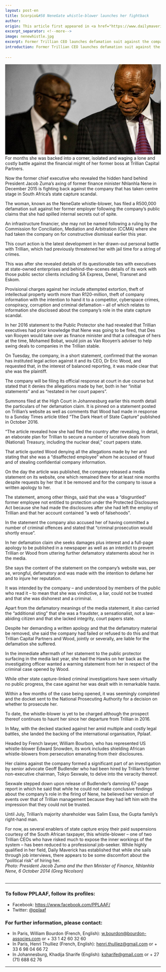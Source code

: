 ```yaml
---
layout: post-en
title: Scorpio&#58 NeneGate whistle-blower launches her fightback
author:
origin: This article first appeared in <a href="https://www.dailymaverick.co.za/article/2017-10-03-scorpio-nenegate-whistle-blower-launches-her-fightback/#.WdTYAmiCzIV" target="_blank">the Daily Maverick</a>
excerpt_separator: <!--more-->
image: nenewhistle.jpg
excerpt: Former Trillian CEO launches defamation suit against the company over damaging statements branding her as a vindictive criminal following her state capture disclosures. By Jessica Bezuidenhout for SCORPIO.
introduction: Former Trillian CEO launches defamation suit against the company over damaging statements branding her as a vindictive criminal following her state capture disclosures. By Jessica Bezuidenhout for SCORPIO.

---
```



 <img class="img-responsive img-post center-block" src="/img/posts/nenewhistle.jpg" title="Photo: President Jacob Zuma and the then Minister of Finance, Nhlanhla Nene, 6 October 2014 (Greg Nicolson)"> 

<br>
For months she was backed into a corner, isolated and waging a lone and costly battle against the financial might of her former boss at Trillian Capital Partners.

Now the former chief executive who revealed the hidden hand behind President Jacob Zuma’s axing of former finance minister Nhlanhla Nene in December 2015 is fighting back against the company that has taken centre stage in South Africa’s state capture scandal.

The woman, known as the NeneGate whistle-blower, has filed a R500,000 defamation suit against her former employer following the company’s public claims that she had spilled internal secrets out of spite.

An infrastructure financier, she may not be named following a ruling by the Commission for Conciliation, Mediation and Arbitration (CCMA) where she had taken the company on for constructive dismissal earlier this year.

This court action is the latest development in her drawn-out personal battle with Trillian, which had previously threatened her with jail time for a string of crimes.

This was after she revealed details of its questionable ties with executives at state-owned enterprises and behind-the-scenes details of its work with those public sector clients including SA Express, Denel, Transnet and Eskom.

Provisional charges against her include attempted extortion, theft of intellectual property worth more than R120-million, theft of company information with the intention to hand it to a competitor, cyberspace crimes, conspiracy, corruption and criminal defamation – all of which relates to information she disclosed about the company’s role in the state capture scandal.

In her 2016 statement to the Public Protector she had revealed that Trillian executives had prior knowledge that Nene was going to be fired, that Des van Rooyen would take over as finance minister and that a colleague of hers at the time, Mohamed Bobat, would join as Van Rooyen’s adviser to help swing deals to companies in the Trillian stable.

On Tuesday, the company, in a short statement, confirmed that the woman has instituted legal action against it and its CEO, Dr Eric Wood, and requested that, in the interest of balanced reporting, it was made clear that she was the plaintiff.

The company will be filing its official response at court in due course but stated that it denies the allegations made by her, both in her “initial statements” and as “restated in her court papers”.

Summons filed at the High Court in Johannesburg earlier this month detail the particulars of her defamation claim. It is pinned on a statement posted on Trillian’s website as well as comments that Wood had made in response to a Sunday Times article titled “The Dark Heart of State Capture” published in October 2016.

“The article revealed how she had fled the country after revealing, in detail, an elaborate plan for Trillian to secure a number of lucrative deals from (National) Treasury, including the nuclear deal,” court papers state.

That article quoted Wood denying all the allegations made by her and stating that she was a “disaffected employee” whom he accused of fraud and of stealing confidential company information.

On the day the article was published, the company released a media statement on its website, one which remained there for at least nine months despite requests by her that it be removed and for the company to issue a written apology to her.

The statement, among other things, said that she was a “disgruntled” former employee not entitled to protection under the Protected Disclosures Act because she had made the disclosures after she had left the employ of Trillian and that her account contained “a web of falsehoods".

In the statement the company also accused her of having committed a number of criminal offences and stated that “criminal prosecution would shortly ensue”.

In her defamation claim she seeks damages plus interest and a full-page apology to be published in a newspaper as well as an interdict to prevent Trillian or Wood from uttering further defamatory statements about her in the media.

She says the content of the statement on the company’s website was, per se, wrongful, defamatory and was made with the intention to defame her and to injure her reputation.

It was intended by the company – and understood by members of the public who read it – to mean that she was vindictive, a liar, could not be trusted and that she was dishonest and a criminal.

Apart from the defamatory meanings of the media statement, it also carried the “additional sting” that she was a fraudster, a sensationalist, not a law-abiding citizen and that she lacked integrity, court papers state.

Despite her demanding a written apology and that the defamatory material be removed, she said the company had failed or refused to do this and that Trillian Capital Partners and Wood, jointly or severally, are liable for the defamation she suffered.

In the immediate aftermath of her statement to the public protector surfacing in the media last year, she had the Hawks on her back as the investigating officer wanted a warning statement from her in respect of the criminal case opened by Wood.

While other state capture-linked criminal investigations have seen virtually no public progress, the case against her was dealt with in remarkable haste.

Within a few months of the case being opened, it was seemingly completed and the docket sent to the National Prosecuting Authority for a decision on whether to prosecute her.

To date, the whistle-blower is yet to be charged although the prospect thereof continues to haunt her since her departure from Trillian in 2016.

In May, with the decked stacked against her amid multiple and costly legal battles, she landed the backing of the international organisation, Pplaaf.

Headed by French lawyer, William Bourbon, who has represented US whistle-blower Edward Snowden, its work includes shielding African whistle-blowers from persecution emanating from their disclosures.

Her claims against the company formed a significant part of an investigation by senior advocate Geoff Budlender who had been hired by Trillian’s former non-executive chairman, Tokyo Sexwale, to delve into the veracity thereof.

Sexwale stepped down upon release of Budlender’s damning 67-page report in which he said that while he could not make conclusive findings about the company’s role in the firing of Nene, he believed her version of events over that of Trillian management because they had left him with the impression that they could not be trusted.

Until July, Trillian’s majority shareholder was Salim Essa, the Gupta family’s right-hand man.

For now, as several enablers of state capture enjoy their paid suspensions courtesy of the South African taxpayer, this whistle-blower – one of two Trillian CEOs who have risked much to expose the inner workings of the system – has been reduced to a professional job-seeker. While highly qualified in her field, Daily Maverick has established that while she sails through job interviews, there appears to be some discomfort about the “political risk” of hiring her. 
<br>
_Photo: President Jacob Zuma and the then Minister of Finance, Nhlanhla Nene, 6 October 2014 (Greg Nicolson)_
<br>
<br>

----------------------

### To follow PPLAAF, follow its profiles:
- Facebook: <https://www.facebook.com/PPLAAF/>
- Twitter: [@pplaaf](https://twitter.com/pplaaf)

### For further information, please contact:
- In Paris, William Bourdon (French, English): [w.bourdon@bourdon-associes.com](mailto:w.bourdon@bourdon-associes.com) or + 33 1 42 60 32 60
- In Paris, Henri Thulliez (French, English): [henri.thulliez@gmail.com](mailto:henri.thulliez@gmail.com) or + 33 6 98 04 66 72
- In Johannesburg, Khadija Sharife (English): [ksharife@gmail.com](mailto:ksharife@gmail.com) or + 27 (71) 688 62 76 




-----
